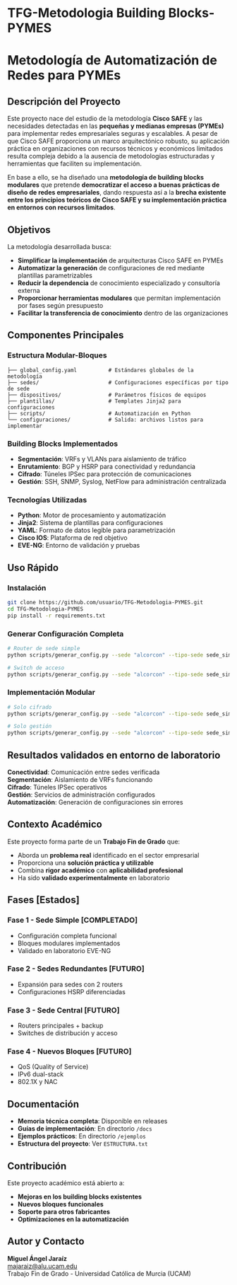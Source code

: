 # TFG-Metodologia Building Blocks-PYMES
# Metodología de Automatización de Redes para PYMEs

## Descripción del Proyecto

Este proyecto nace del estudio de la metodología **Cisco SAFE** y las necesidades detectadas en las **pequeñas y medianas empresas (PYMEs)** para implementar redes empresariales seguras y escalables. A pesar de que Cisco SAFE proporciona un marco arquitectónico robusto, su aplicación práctica en organizaciones con recursos técnicos y económicos limitados resulta compleja debido a la ausencia de metodologías estructuradas y herramientas que faciliten su implementación.

En base a ello, se ha diseñado una **metodología de building blocks modulares** que pretende **democratizar el acceso a buenas prácticas de diseño de redes empresariales**, dando respuesta así a la **brecha existente entre los principios teóricos de Cisco SAFE y su implementación práctica en entornos con recursos limitados**.

## Objetivos

La metodología desarrollada busca:

- **Simplificar la implementación** de arquitecturas Cisco SAFE en PYMEs
- **Automatizar la generación** de configuraciones de red mediante plantillas parametrizables
- **Reducir la dependencia** de conocimiento especializado y consultoría externa
- **Proporcionar herramientas modulares** que permitan implementación por fases según presupuesto
- **Facilitar la transferencia de conocimiento** dentro de las organizaciones

## Componentes Principales

### Estructura Modular-Bloques
```
├── global_config.yaml          # Estándares globales de la metodología
├── sedes/                      # Configuraciones específicas por tipo de sede
├── dispositivos/               # Parámetros físicos de equipos
├── plantillas/                 # Templates Jinja2 para configuraciones
├── scripts/                    # Automatización en Python
└── configuraciones/            # Salida: archivos listos para implementar
```

### Building Blocks Implementados

- **Segmentación**: VRFs y VLANs para aislamiento de tráfico
- **Enrutamiento**: BGP y HSRP para conectividad y redundancia
- **Cifrado**: Túneles IPSec para protección de comunicaciones
- **Gestión**: SSH, SNMP, Syslog, NetFlow para administración centralizada

### Tecnologías Utilizadas

- **Python**: Motor de procesamiento y automatización
- **Jinja2**: Sistema de plantillas para configuraciones
- **YAML**: Formato de datos legible para parametrización
- **Cisco IOS**: Plataforma de red objetivo
- **EVE-NG**: Entorno de validación y pruebas

## Uso Rápido

### Instalación
```bash
git clone https://github.com/usuario/TFG-Metodologia-PYMES.git
cd TFG-Metodologia-PYMES
pip install -r requirements.txt
```

### Generar Configuración Completa
```bash
# Router de sede simple
python scripts/generar_config.py --sede "alcorcon" --tipo-sede sede_simple --dispositivo router_simple

# Switch de acceso
python scripts/generar_config.py --sede "alcorcon" --tipo-sede sede_simple --dispositivo switch_acceso_simple
```

### Implementación Modular
```bash
# Solo cifrado
python scripts/generar_config.py --sede "alcorcon" --tipo-sede sede_simple --dispositivo router_simple --bloque-cifrado

# Solo gestión
python scripts/generar_config.py --sede "alcorcon" --tipo-sede sede_simple --dispositivo router_simple --bloque-gestion
```

## Resultados validados en entorno de laboratorio

**Conectividad**: Comunicación entre sedes verificada  
**Segmentación**: Aislamiento de VRFs funcionando  
**Cifrado**: Túneles IPSec operativos  
**Gestión**: Servicios de administración configurados  
**Automatización**: Generación de configuraciones sin errores  

## Contexto Académico

Este proyecto forma parte de un **Trabajo Fin de Grado** que:

- Aborda un **problema real** identificado en el sector empresarial
- Proporciona una **solución práctica y utilizable** 
- Combina **rigor académico** con **aplicabilidad profesional**
- Ha sido **validado experimentalmente** en laboratorio

## Fases [Estados]

### Fase 1 - Sede Simple [COMPLETADO]
- Configuración completa funcional
- Bloques modulares implementados
- Validado en laboratorio EVE-NG

### Fase 2 - Sedes Redundantes [FUTURO]
- Expansión para sedes con 2 routers
- Configuraciones HSRP diferenciadas

### Fase 3 - Sede Central [FUTURO]
- Routers principales + backup
- Switches de distribución y acceso

### Fase 4 - Nuevos Bloques [FUTURO]
- QoS (Quality of Service)
- IPv6 dual-stack
- 802.1X y NAC

## Documentación

- **Memoria técnica completa**: Disponible en releases
- **Guías de implementación**: En directorio `/docs`
- **Ejemplos prácticos**: En directorio `/ejemplos`
- **Estructura del proyecto**: Ver `ESTRUCTURA.txt`

## Contribución

Este proyecto académico está abierto a:
- **Mejoras en los building blocks existentes**
- **Nuevos bloques funcionales**
- **Soporte para otros fabricantes**
- **Optimizaciones en la automatización**


## Autor y Contacto

**Miguel Ángel Jaraíz**  
majaraiz@alu.ucam.edu  
Trabajo Fin de Grado - Universidad Católica de Murcia (UCAM)
